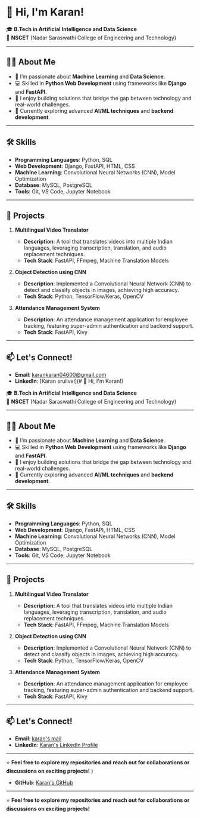 # 👋 Hi, I'm Karan!

🎓 **B.Tech in Artificial Intelligence and Data Science**  
📍 **NSCET** (Nadar Saraswathi College of Engineering and Technology)  

---

## 👨‍💻 About Me  
- 🌟 I’m passionate about **Machine Learning** and **Data Science**.  
- 💻 Skilled in **Python Web Development** using frameworks like **Django** and **FastAPI**.  
- 🚀 I enjoy building solutions that bridge the gap between technology and real-world challenges.  
- 🌱 Currently exploring advanced **AI/ML techniques** and **backend development**.  

---

## 🛠️ Skills  
- **Programming Languages**: Python, SQL  
- **Web Development**: Django, FastAPI, HTML, CSS  
- **Machine Learning**: Convolutional Neural Networks (CNN), Model Optimization  
- **Database**: MySQL, PostgreSQL  
- **Tools**: Git, VS Code, Jupyter Notebook  

---

## 🌟 Projects  
1. **Multilingual Video Translator**  
   - **Description**: A tool that translates videos into multiple Indian languages, leveraging transcription, translation, and audio replacement techniques.  
   - **Tech Stack**: FastAPI, FFmpeg, Machine Translation Models  

2. **Object Detection using CNN**  
   - **Description**: Implemented a Convolutional Neural Network (CNN) to detect and classify objects in images, achieving high accuracy.  
   - **Tech Stack**: Python, TensorFlow/Keras, OpenCV  

3. **Attendance Management System**  
   - **Description**: An attendance management application for employee tracking, featuring super-admin authentication and backend support.  
   - **Tech Stack**: FastAPI, Kivy  

---

## 📫 Let's Connect!  
- **Email**: [karankaran04600@gmail.com](mailto:karankaran04600@dgmail.com)  
- **LinkedIn**: [Karan srulivel](# 👋 Hi, I'm Karan!)

🎓 **B.Tech in Artificial Intelligence and Data Science**  
📍 **NSCET** (Nadar Saraswathi College of Engineering and Technology)  

---

## 👨‍💻 About Me  
- 🌟 I’m passionate about **Machine Learning** and **Data Science**.  
- 💻 Skilled in **Python Web Development** using frameworks like **Django** and **FastAPI**.  
- 🚀 I enjoy building solutions that bridge the gap between technology and real-world challenges.  
- 🌱 Currently exploring advanced **AI/ML techniques** and **backend development**.  

---

## 🛠️ Skills  
- **Programming Languages**: Python, SQL  
- **Web Development**: Django, FastAPI, HTML, CSS  
- **Machine Learning**: Convolutional Neural Networks (CNN), Model Optimization  
- **Database**: MySQL, PostgreSQL  
- **Tools**: Git, VS Code, Jupyter Notebook  

---

## 🌟 Projects  
1. **Multilingual Video Translator**  
   - **Description**: A tool that translates videos into multiple Indian languages, leveraging transcription, translation, and audio replacement techniques.  
   - **Tech Stack**: FastAPI, FFmpeg, Machine Translation Models  

2. **Object Detection using CNN**  
   - **Description**: Implemented a Convolutional Neural Network (CNN) to detect and classify objects in images, achieving high accuracy.  
   - **Tech Stack**: Python, TensorFlow/Keras, OpenCV  

3. **Attendance Management System**  
   - **Description**: An attendance management application for employee tracking, featuring super-admin authentication and backend support.  
   - **Tech Stack**: FastAPI, Kivy  

---

## 📫 Let's Connect!  
- **Email**: [karan's mail](mailto:karankaran04600@gmail.com)  
- **LinkedIn**: [Karan's LinkedIn Profile](https://www.linkedin.com/in/your-profile)    

---

⭐ **Feel free to explore my repositories and reach out for collaborations or discussions on exciting projects!**
)  
- **GitHub**: [Karan's GitHub](https://github.com/karan-431)  

---

⭐ **Feel free to explore my repositories and reach out for collaborations or discussions on exciting projects!**
